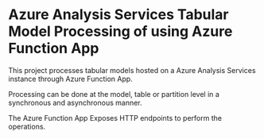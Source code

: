 # Azure Analysis Services Tabular Model Processing of using Azure Function App

This project processes tabular models hosted on a Azure Analysis Services instance through Azure Function App.

Processing can be done at the model, table or partition level in a synchronous and asynchronous manner.

The Azure Function App Exposes HTTP endpoints to perform the operations.